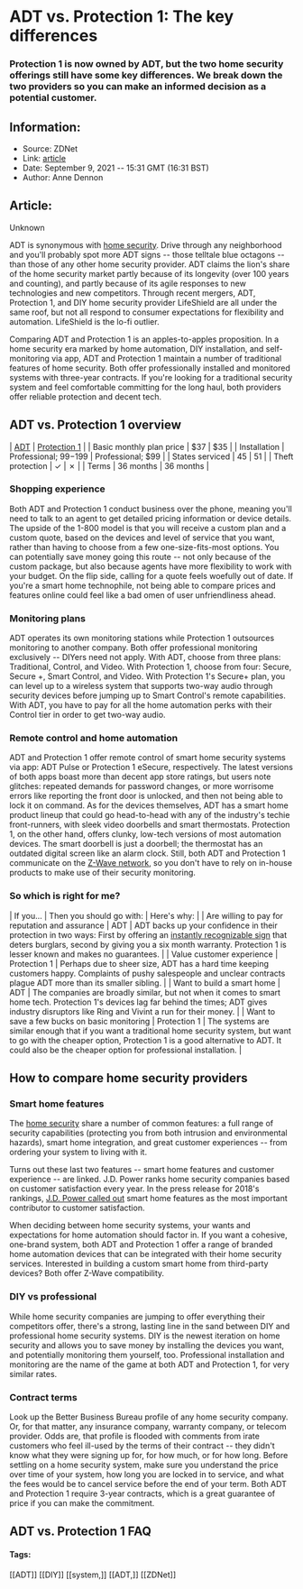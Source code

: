 # ADT vs. Protection 1: The key differences
### Protection 1 is now owned by ADT, but the two home security offerings still have some key differences. We break down the two providers so you can make an informed decision as a potential customer.

## Information:
+ Source: ZDNet
+ Link: [article](https://www.zdnet.com/article/adt-vs-protection-1-review/)
+ Date: September 9, 2021 -- 15:31 GMT (16:31 BST)
+ Author: Anne Dennon


## Article:
Unknown

ADT is synonymous with [home security](https://www.zdnet.com/article/best-security-system/). Drive through any neighborhood and you'll probably spot more ADT signs -- those telltale blue octagons -- than those of any other home security provider. ADT claims the lion's share of the home security market partly because of its longevity (over 100 years and counting), and partly because of its agile responses to new technologies and new competitors. Through recent mergers, ADT, Protection 1, and DIY home security provider LifeShield are all under the same roof, but not all respond to consumer expectations for flexibility and automation. LifeShield is the lo-fi outlier.

Comparing ADT and Protection 1 is an apples-to-apples proposition. In a home security era marked by home automation, DIY installation, and self-monitoring via app, ADT and Protection 1 maintain a number of traditional features of home security. Both offer professionally installed and monitored systems with three-year contracts. If you're looking for a traditional security system and feel comfortable committing for the long haul, both providers offer reliable protection and decent tech.

ADT vs. Protection 1 overview
-----------------------------



|  [ADT](https://adt.securitychoice.com/?utm_source=reviews&utm_mcid=3576963&subid=r17016) | [Protection 1](https://www.protection1.com/home-security-packages/) |
| Basic monthly plan price | $37 | $35 |
| Installation | Professional; $99-$199 | Professional; $99 |
| States serviced | 45 | 51 |
| Theft protection | ✓ | ✗ |
| Terms | 36 months | 36 months |

### Shopping experience

Both ADT and Protection 1 conduct business over the phone, meaning you'll need to talk to an agent to get detailed pricing information or device details. The upside of the 1-800 model is that you will receive a custom plan and a custom quote, based on the devices and level of service that you want, rather than having to choose from a few one-size-fits-most options. You can potentially save money going this route -- not only because of the custom package, but also because agents have more flexibility to work with your budget. On the flip side, calling for a quote feels woefully out of date. If you're a smart home technophile, not being able to compare prices and features online could feel like a bad omen of user unfriendliness ahead.

### Monitoring plans

ADT operates its own monitoring stations while Protection 1 outsources monitoring to another company. Both offer professional monitoring exclusively -- DIYers need not apply. With ADT, choose from three plans: Traditional, Control, and Video. With Protection 1, choose from four: Secure, Secure +, Smart Control, and Video. With Protection 1's Secure+ plan, you can level up to a wireless system that supports two-way audio through security devices before jumping up to Smart Control's remote capabilities. With ADT, you have to pay for all the home automation perks with their Control tier in order to get two-way audio.

### Remote control and home automation

ADT and Protection 1 offer remote control of smart home security systems via app: ADT Pulse or Protection 1 eSecure, respectively. The latest versions of both apps boast more than decent app store ratings, but users note glitches: repeated demands for password changes, or more worrisome errors like reporting the front door is unlocked, and then not being able to lock it on command. As for the devices themselves, ADT has a smart home product lineup that could go head-to-head with any of the industry's techie front-runners, with sleek video doorbells and smart thermostats. Protection 1, on the other hand, offers clunky, low-tech versions of most automation devices. The smart doorbell is just a doorbell; the thermostat has an outdated digital screen like an alarm clock. Still, both ADT and Protection 1 communicate on the [Z-Wave network](https://www.reviews.com/home/smart-home/best-smart-hub/), so you don't have to rely on in-house products to make use of their security monitoring.

### So which is right for me?



| If you… | Then you should go with: | Here's why: |
| Are willing to pay for reputation and assurance | ADT | ADT backs up your confidence in their protection in two ways: First by offering an [instantly recognizable sign](https://www.reviews.com/home/security-systems/best/) that deters burglars, second by giving you a six month warranty. Protection 1 is lesser known and makes no guarantees. |
| Value customer experience | Protection 1 | Perhaps due to sheer size, ADT has a hard time keeping customers happy. Complaints of pushy salespeople and unclear contracts plague ADT more than its smaller sibling. |
| Want to build a smart home | ADT | The companies are broadly similar, but not when it comes to smart home tech. Protection 1's devices lag far behind the times; ADT gives industry disruptors like Ring and Vivint a run for their money. |
| Want to save a few bucks on basic monitoring | Protection 1 | The systems are similar enough that if you want a traditional home security system, but want to go with the cheaper option, Protection 1 is a good alternative to ADT. It could also be the cheaper option for professional installation. |

How to compare home security providers
--------------------------------------

### Smart home features

The [home security](https://www.zdnet.com/article/best-security-system/) share a number of common features: a full range of security capabilities (protecting you from both intrusion and environmental hazards), smart home integration, and great customer experiences -- from ordering your system to living with it.

Turns out these last two features -- smart home features and customer experience -- are linked. J.D. Power ranks home security companies based on customer satisfaction every year. In the press release for 2018's rankings, [J.D. Power called out](https://www.jdpower.com/business/press-releases/2018-home-security-satisfaction-study) smart home features as the most important contributor to customer satisfaction.






When deciding between home security systems, your wants and expectations for home automation should factor in. If you want a cohesive, one-brand system, both ADT and Protection 1 offer a range of branded home automation devices that can be integrated with their home security services. Interested in building a custom smart home from third-party devices? Both offer Z-Wave compatibility.

### DIY vs professional

While home security companies are jumping to offer everything their competitors offer, there's a strong, lasting line in the sand between DIY and professional home security systems. DIY is the newest iteration on home security and allows you to save money by installing the devices you want, and potentially monitoring them yourself, too. Professional installation and monitoring are the name of the game at both ADT and Protection 1, for very similar rates.

### Contract terms

Look up the Better Business Bureau profile of any home security company. Or, for that matter, any insurance company, warranty company, or telecom provider. Odds are, that profile is flooded with comments from irate customers who feel ill-used by the terms of their contract -- they didn't know what they were signing up for, for how much, or for how long. Before settling on a home security system, make sure you understand the price over time of your system, how long you are locked in to service, and what the fees would be to cancel service before the end of your term. Both ADT and Protection 1 require 3-year contracts, which is a great guarantee of price if you can make the commitment.

ADT vs. Protection 1 FAQ
------------------------





#### Tags:
[[ADT]] [[DIY]] [[system,]] [[ADT,]] [[ZDNet]]
